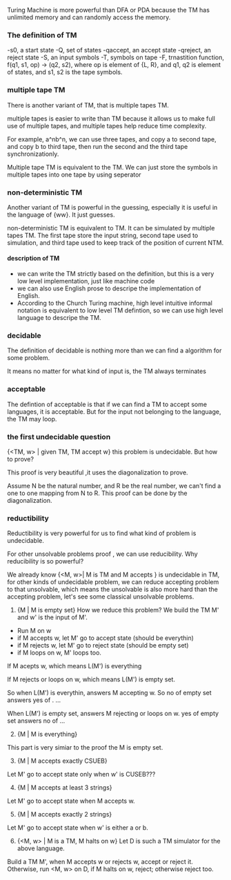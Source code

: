 Turing Machine is more powerful than DFA or PDA because the TM has unlimited memory and can randomly access the memory. 

### The definition of TM
-s0, a start state
-Q, set of states
-qaccept, an accept state
-qreject, an reject state
-S, an input symbols
-T, symbols on tape
-F, trnastition function, f(q1, s1, op) -> (q2, s2), where op is element of {L, R}, and q1, q2 is element of states, and s1, s2 is the tape symbols. 

### multiple tape TM
There is another variant of TM, that is multiple tapes TM.

multiple tapes is easier to write than TM because it allows us to make full use of multiple tapes, and 
multiple tapes help reduce time complexity.

For example, a^nb^n, we can use three tapes, and copy a to second tape, and copy b to third tape, then run the second and the third tape synchronizationly. 

Multiple tape TM is equivalent to the TM. We can just store the symbols in multiple tapes into one tape by using seperator 

### non-deterministic TM

Another variant of TM is powerful in the guessing, especially it is useful in  the language of {ww}. It just guesses.

non-deterministic TM is equivalent to TM.  It can be simulated by multiple tapes TM. The first tape store the input string, second tape used to simulation, and third tape used to keep track of the position of current NTM.


#### description of TM
- we can write the TM strictly based on the definition, but this is a very low level implementation, just like machine code
- we can also use English prose to descripe the implementation of English.
- According to the Church Turing machine, high level intuitive informal notation is equivalent to low level TM defintion, so we can use high level language to descripe the TM.

### decidable

The definition of decidable is nothing more than we can find a algorithm for some problem. 

It means no matter for what kind of input is, the TM always terminates


### acceptable

The defintion of acceptable is that if we can find a TM to accept some languages, it is acceptable. But for the input not belonging to the language, the TM may loop.

### the first undecidable question

{<TM, w> | given TM, TM accept w} this problem is undecidable. But how to prove? 

This proof is very beautiful ,it uses the diagonalization to prove.

Assume N be the natural number, and R be the real number, we can't find a one to one mapping from N to R. This proof can be done by the diagonalization.

### reductibility
Reductibility is very powerful for us to find what kind of problem is undecidable. 

For other unsolvable problems proof , we can use reducibility. Why reducibility is so powerful? 

We already know {<M, w>| M is TM and M accepts  } is undecidable in TM, for other kinds of undecidable problem, we can reduce accepting problem to that unsolvable, which means the unsolvable is also more hard than the accepting problem, let's see some classical unsolvable problems.

1. {M | M is empty set}
How we reduce this problem? We build the TM M' and w' is the input of M'.

- Run M on w
- if M accepts w, let M' go to accept state (should be everythin)
- if M rejects w, let M' go to reject state  (should be empty set)
- if M loops on w, M' loops too.

If M acepts w, which means L(M') is everything

If M rejects or loops on w, which means L(M') is empty set. 

So when L(M') is everythin, answers M accepting w. So no of empty set  answers yes of . ...

When L(M') is empty set, answers M rejecting or loops on w. yes of empty set answers no of  ... 

2. {M | M is everything}

This part is very simiar to the proof the M is empty set.

3. {M | M accepts exactly CSUEB}

Let M' go to accept state only when w' is CUSEB??? 

4. {M | M accepts at least 3 strings}

Let M' go to accept state when M accepts w.

5. {M | M accepts exactly 2 strings}

Let M' go to accept state when w' is either a or b. 


6. {<M, w> | M is a TM, M halts on w}
Let D is such a TM simulator for the above language.

Build a TM M', when M accepts w or rejects w, accept or reject it. Otherwise, run <M, w> on D, if M halts on w, reject; otherwise reject too. 







